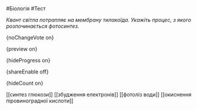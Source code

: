 #Біологія #Тест

*Квант світла потрапляє на мембрану тилакоїда. Укажіть процес, з якого розпочинається фотосинтез.*

{noChangeVote on}

{preview on}

{hideProgress on}

{shareEnable off}

{hideCount on}

[[синтез глюкози]]
[[збудження електронів]]
[[фотоліз води]]
[[окиснення піровиноградної кислоти]]

